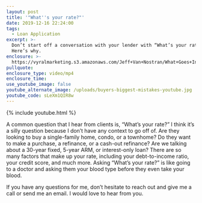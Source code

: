 ```yaml
---
layout: post
title: '"What''s your rate?"'
date: 2019-12-16 22:24:00
tags:
  - Loan Application
excerpt: >-
  Don’t start off a conversation with your lender with “What’s your rate?”
  Here’s why.
enclosure: >-
  https://vyralmarketing.s3.amazonaws.com/Jeff+Van+Nostran/What+Goes+Into+Your+Interest+Rate_.mp4
pullquote:
enclosure_type: video/mp4
enclosure_time:
use_youtube_image: false
youtube_alternate_image: /uploads/buyers-biggest-mistakes-youtube.jpg
youtube_code: sLeXm1QIR8w
---
```


{% include youtube.html %}

A common question that I hear from clients is, “What’s your rate?” I think it’s a silly question because I don’t have any context to go off of. Are they looking to buy a single-family home, condo, or a townhome? Do they want to make a purchase, a refinance, or a cash-out refinance? Are we talking about a 30-year fixed, 5-year ARM, or interest-only loan? There are so many factors that make up your rate, including your debt-to-income ratio, your credit score, and much more. Asking “What’s your rate?” is like going to a doctor and asking them your blood type before they even take your blood.

If you have any questions for me, don’t hesitate to reach out and give me a call or send me an email. I would love to hear from you.